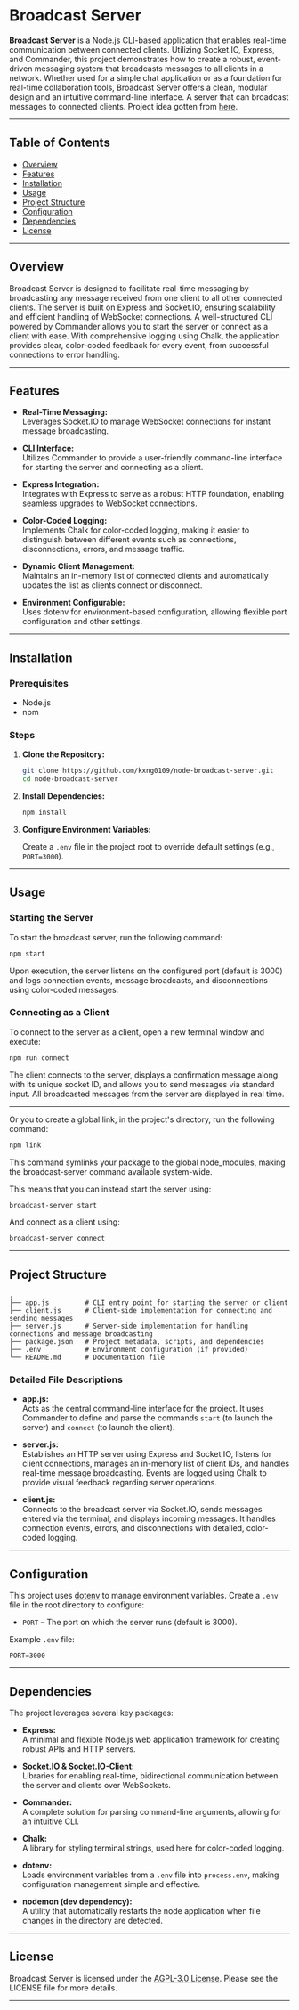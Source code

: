 # Broadcast Server

**Broadcast Server** is a Node.js CLI-based application that enables real-time communication between connected clients. Utilizing Socket.IO, Express, and Commander, this project demonstrates how to create a robust, event-driven messaging system that broadcasts messages to all clients in a network. Whether used for a simple chat application or as a foundation for real-time collaboration tools, Broadcast Server offers a clean, modular design and an intuitive command-line interface. A server that can broadcast messages to connected clients. Project idea gotten from [here](https://roadmap.sh/projects/broadcast-server).

---

## Table of Contents

- [Overview](#overview)
- [Features](#features)
- [Installation](#installation)
- [Usage](#usage)
- [Project Structure](#project-structure)
- [Configuration](#configuration)
- [Dependencies](#dependencies)
- [License](#license)

---

## Overview

Broadcast Server is designed to facilitate real-time messaging by broadcasting any message received from one client to all other connected clients. The server is built on Express and Socket.IO, ensuring scalability and efficient handling of WebSocket connections. A well-structured CLI powered by Commander allows you to start the server or connect as a client with ease. With comprehensive logging using Chalk, the application provides clear, color-coded feedback for every event, from successful connections to error handling.

---

## Features

- **Real-Time Messaging:**  
  Leverages Socket.IO to manage WebSocket connections for instant message broadcasting.

- **CLI Interface:**  
  Utilizes Commander to provide a user-friendly command-line interface for starting the server and connecting as a client.

- **Express Integration:**  
  Integrates with Express to serve as a robust HTTP foundation, enabling seamless upgrades to WebSocket connections.

- **Color-Coded Logging:**  
  Implements Chalk for color-coded logging, making it easier to distinguish between different events such as connections, disconnections, errors, and message traffic.

- **Dynamic Client Management:**  
  Maintains an in-memory list of connected clients and automatically updates the list as clients connect or disconnect.

- **Environment Configurable:**  
  Uses dotenv for environment-based configuration, allowing flexible port configuration and other settings.

---

## Installation

### Prerequisites

- Node.js
- npm

### Steps

1. **Clone the Repository:**

   ```bash
   git clone https://github.com/kxng0109/node-broadcast-server.git
   cd node-broadcast-server
   ```

2. **Install Dependencies:**

   ```bash
   npm install
   ```

3. **Configure Environment Variables:**

   Create a `.env` file in the project root to override default settings (e.g., `PORT=3000`).

---

## Usage

### Starting the Server

To start the broadcast server, run the following command:

```bash
npm start
```

Upon execution, the server listens on the configured port (default is 3000) and logs connection events, message broadcasts, and disconnections using color-coded messages.

### Connecting as a Client

To connect to the server as a client, open a new terminal window and execute:

```bash
npm run connect
```

The client connects to the server, displays a confirmation message along with its unique socket ID, and allows you to send messages via standard input. All broadcasted messages from the server are displayed in real time.

---

Or you to create a global link, in the project's directory, run the following command:
```bash
npm link
```
This command symlinks your package to the global node_modules, making the broadcast-server command available system-wide.

This means that you can instead start the server using:
```bash
broadcast-server start
```
And connect as a client using:
```bash
broadcast-server connect
```

---

## Project Structure

```
.
├── app.js         # CLI entry point for starting the server or client
├── client.js      # Client-side implementation for connecting and sending messages
├── server.js      # Server-side implementation for handling connections and message broadcasting
├── package.json   # Project metadata, scripts, and dependencies
├── .env           # Environment configuration (if provided)
└── README.md      # Documentation file
```

### Detailed File Descriptions

- **app.js:**  
  Acts as the central command-line interface for the project. It uses Commander to define and parse the commands `start` (to launch the server) and `connect` (to launch the client).

- **server.js:**  
  Establishes an HTTP server using Express and Socket.IO, listens for client connections, manages an in-memory list of client IDs, and handles real-time message broadcasting. Events are logged using Chalk to provide visual feedback regarding server operations.

- **client.js:**  
  Connects to the broadcast server via Socket.IO, sends messages entered via the terminal, and displays incoming messages. It handles connection events, errors, and disconnections with detailed, color-coded logging.

---

## Configuration

This project uses [dotenv](https://www.npmjs.com/package/dotenv) to manage environment variables. Create a `.env` file in the root directory to configure:

- `PORT` – The port on which the server runs (default is 3000).

Example `.env` file:

```
PORT=3000
```

---

## Dependencies

The project leverages several key packages:

- **Express:**  
  A minimal and flexible Node.js web application framework for creating robust APIs and HTTP servers.

- **Socket.IO & Socket.IO-Client:**  
  Libraries for enabling real-time, bidirectional communication between the server and clients over WebSockets.

- **Commander:**  
  A complete solution for parsing command-line arguments, allowing for an intuitive CLI.

- **Chalk:**  
  A library for styling terminal strings, used here for color-coded logging.

- **dotenv:**  
  Loads environment variables from a `.env` file into `process.env`, making configuration management simple and effective.

- **nodemon (dev dependency):**  
  A utility that automatically restarts the node application when file changes in the directory are detected.

---

## License

Broadcast Server is licensed under the [AGPL-3.0 License](https://opensource.org/licenses/GPL-3.0). Please see the LICENSE file for more details.

---